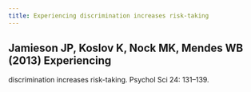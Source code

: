 ```yaml
---
title: Experiencing discrimination increases risk-taking
---
```


## Jamieson JP, Koslov K, Nock MK, Mendes WB (2013) Experiencing
discrimination increases risk-taking. Psychol Sci 24: 131–139.